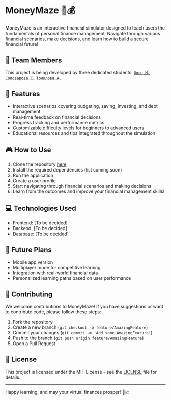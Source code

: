 # MoneyMaze 🏦💰

MoneyMaze is an interactive financial simulator designed to teach users the fundamentals of personal finance management. Navigate through various financial scenarios, make decisions, and learn how to build a secure financial future!

## 👥 Team Members

This project is being developed by three dedicated students:
[`Швец М.`](https://github.com/marr97) [`Соловарова С.`](https://github.com/wahnkoij) [`Томилова А.`](https://github.com/alinatomilova)

## 🌟 Features

- Interactive scenarios covering budgeting, saving, investing, and debt management
- Real-time feedback on financial decisions
- Progress tracking and performance metrics
- Customizable difficulty levels for beginners to advanced users
- Educational resources and tips integrated throughout the simulation

## 🎮 How to Use

1. Clone the repository [here](https://github.com/marr97/MoneyMaze)
2. Install the required dependencies (list coming soon)
3. Run the application
4. Create a user profile
5. Start navigating through financial scenarios and making decisions
6. Learn from the outcomes and improve your financial management skills!

## 💻 Technologies Used

- Frontend: [To be decided]
- Backend: [To be decided]
- Database: [To be decided]

## 🚀 Future Plans

- Mobile app version
- Multiplayer mode for competitive learning
- Integration with real-world financial data
- Personalized learning paths based on user performance

## 🤝 Contributing

We welcome contributions to MoneyMaze! If you have suggestions or want to contribute code, please follow these steps:

1. Fork the repository
2. Create a new branch (`git checkout -b feature/AmazingFeature`)
3. Commit your changes (`git commit -m 'Add some AmazingFeature'`)
4. Push to the branch (`git push origin feature/AmazingFeature`)
5. Open a Pull Request

## 📄 License

This project is licensed under the MIT License - see the [LICENSE](https://github.com/marr97/MoneyMaze/blob/main/LICENSE) file for details.

---

Happy learning, and may your virtual finances prosper! 💼📈
